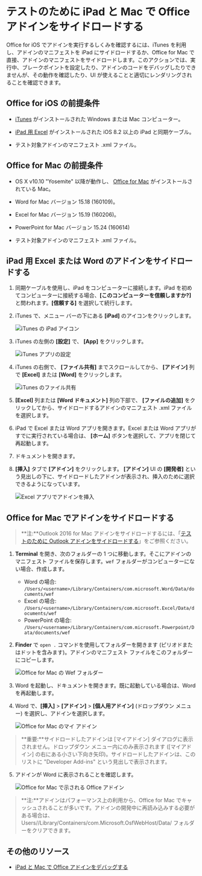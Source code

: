 
# <a name="sideload-office-add-ins-on-ipad-and-mac-for-testing"></a>テストのために iPad と Mac で Office アドインをサイドロードする

Office for iOS でアドインを実行するしくみを確認するには、iTunes を利用し、アドインのマニフェストを iPad にサイドロードするか、Office for Mac で直接、アドインのマニフェストをサイドロードします。このアクションでは、実行中、ブレークポイントを設定したり、アドインのコードをデバッグしたりできませんが、その動作を確認したり、UI が使えることと適切にレンダリングされることを確認できます。 

## <a name="prerequisites-for-office-for-ios"></a>Office for iOS の前提条件



- [iTunes](http://www.apple.com/itunes/download/) がインストールされた Windows または Mac コンピューター。
    
- [iPad 用 Excel](https://itunes.apple.com/us/app/microsoft-excel/id586683407?mt=8) がインストールされた iOS 8.2 以上の iPad と同期ケーブル。
    
- テスト対象アドインのマニフェスト .xml ファイル。
    

## <a name="prerequisites-for-office-for-mac"></a>Office for Mac の前提条件



- OS X v10.10 "Yosemite" 以降が動作し、 [Office for Mac](https://products.office.com/en-us/buy/compare-microsoft-office-products?tab=omac) がインストールされている Mac。
    
- Word for Mac バージョン 15.18 (160109)。
   
- Excel for Mac バージョン 15.19 (160206)。

- PowerPoint for Mac バージョン 15.24 (160614)
    
- テスト対象アドインのマニフェスト .xml ファイル。
    

## <a name="sideload-an-add-in-on-excel-or-word-for-ipad"></a>iPad 用 Excel または Word のアドインをサイドロードする

1. 同期ケーブルを使用し、iPad をコンピューターに接続します。iPad を初めてコンピューターに接続する場合、**[このコンピューターを信頼しますか?]** と問われます。**[信頼する]** を選択して続行します。

2. iTunes で、メニュー バーの下にある **[iPad]** のアイコンをクリックします。
    
    ![iTunes の iPad アイコン](../../images/4ea35904-252e-45b4-88ad-14840d502bad.png)

3. iTunes の左側の  **[設定]** で、 **[App]** をクリックします。
    
    ![iTunes アプリの設定](../../images/a12d1bb6-b39f-496b-83de-6ac00b0b97a5.png)

4. iTunes の右側で、 **[ファイル共有]** までスクロールしてから、 **[アドイン]** 列で **[Excel]** または **[Word]** をクリックします。
    
    ![iTunes のファイル共有](../../images/3b2a53a2-e164-4ff0-ba42-83a8dc1a069f.png)

5. **[Excel]** 列または **[Word ドキュメント]** 列の下部で、 **[ファイルの追加]** をクリックしてから、サイドロードするアドインのマニフェスト .xml ファイルを選択します。 
    
6. iPad で Excel または Word アプリを開きます。Excel または Word アプリがすでに実行されている場合は、 **[ホーム]** ボタンを選択して、アプリを閉じて再起動します。
    
7. ドキュメントを開きます。
    
8. **[挿入]** タブで **[アドイン]** をクリックします。 **[アドイン]** UI の **[開発者]** という見出しの下に、サイドロードしたアドインが表示され、挿入のために選択できるようになっています。
    
    ![Excel アプリでアドインを挿入](../../images/ed6033b0-ecec-4853-8ee7-9ef0884cb237.PNG)


## <a name="sideload-an-add-in-on-office-for-mac"></a>Office for Mac でアドインをサイドロードする

> **注:**Outlook 2016 for Mac アドインをサイドロードするには、「[テストのために Outlook アドインをサイドロードする](sideload-outlook-add-ins-for-testing.md)」をご参照ください。

1. **Terminal** を開き、次のフォルダーの 1 つに移動します。そこにアドインのマニフェスト ファイルを保存します。`wef` フォルダーがコンピューターにない場合、作成します。
    
    - Word の場合: `/Users/<username>/Library/Containers/com.microsoft.Word/Data/documents/wef`    
    - Excel の場合: `/Users/<username>/Library/Containers/com.microsoft.Excel/Data/documents/wef`
    - PowerPoint の場合: `/Users/<username>/Library/Containers/com.microsoft.Powerpoint/Data/documents/wef`
    
2. **Finder** で `open .` コマンドを使用してフォルダーを開きます (ピリオドまたはドットを含みます)。アドインのマニフェスト ファイルをこのフォルダーにコピーします。
    
    ![Office for Mac の Wef フォルダー](../../images/bca689f8-bff4-421d-bc36-92c8ae0ddfba.png)

3. Word を起動し、ドキュメントを開きます。既に起動している場合は、Word を再起動します。
    
4. Word で、**[挿入]** > **[アドイン]** > **[個人用アドイン]** (ドロップダウン メニュー) を選択し、アドインを選択します。
    
    ![Office for Mac のマイ アドイン](../../images/4593430c-b33e-4895-b2be-63fe3c4d08bc.png)

  > **重要:**サイドロードしたアドインは [マイアドイン] ダイアログに表示されません。ドロップダウン メニュー内にのみ表示されます ([マイアドイン] の右にある小さい下向き矢印)。サイドロードしたアドインは、このリストに "Developer Add-ins" という見出しで表示されます。 
    
5. アドインが Word に表示されることを確認します。
    
    ![Office for Mac で示される Office アドイン](../../images/a5cb2efc-1180-45b4-85a6-13df817b9d2c.png)
    
> **注:**アドインはパフォーマンス上の利用から、Office for Mac でキャッシュされることが多いです。アドインの開発中に再読み込みする必要がある場合は、Users/<usr>/Library/Containers/com.Microsoft.OsfWebHost/Data/ フォルダーをクリアできます。 

## <a name="additional-resources"></a>その他のリソース


- [iPad と Mac で Office アドインをデバッグする](../testing/debug-office-add-ins-on-ipad-and-mac.md)
    
